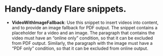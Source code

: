 # Handy-dandy Flare snippets.

* **VideoWithImageFallback**: Use this snippet to insert videos into content, and to provide an image fallback for PDF output. The snippet contains a placeholder for a video and an image. The paragraph that contains the video must have an “online only” condition, so that it can be excluded from PDF output. Similarly, the paragraph with the image must have a “PDF only” condition, so that it can be excluded from online output. 
